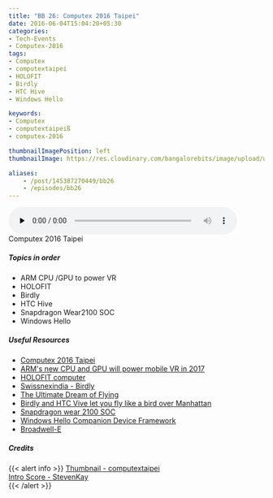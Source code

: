 ```yaml
---
title: "BB 26: Computex 2016 Taipei"
date: 2016-06-04T15:04:20+05:30
categories:
- Tech-Events
- Computex-2016
tags:
- Computex
- computextaipei
- HOLOFIT
- Birdly
- HTC Hive
- Windows Hello

keywords:
- Computex
- computextaipeiß
- computex-2016

thumbnailImagePosition: left
thumbnailImage: https://res.cloudinary.com/bangalorebits/image/upload/w_800,h_800,c_fill,r_50,bo_4px_solid_black/v1517410307/bb-episode-assets/bb26-thumbnail.png

aliases:
    - /post/145387270449/bb26
    - /episodes/bb26
---
```

<audio controls="controls" controls style="width: 450px;" preload="none" id="audio_player"><source  src='http://bangalorebits.s3.amazonaws.com/2016/BB_EP26_2016-23.mp3' type="audio/mp3">  </audio>
<BR>
Computex 2016  Taipei
<!--more-->
##### Topics in order
- ARM CPU /GPU to power VR
- HOLOFIT
- Birdly
- HTC Hive
- Snapdragon Wear2100 SOC
- Windows Hello

##### Useful Resources
*   [Computex 2016 Taipei](https://www.computextaipei.com.tw/#)
*   [ARM's new CPU and GPU will power mobile VR in 2017](http://www.theverge.com/circuitbreaker/2016/5/29/11808042/arm-cortex-a73-mali-g71-computex-2016)
*   [HOLOFIT computer](http://www.holodia.com/buy/)
*   [Swissnexindia - Birdly](http://www.swissnexindia.org/event/birdly-in-india/)
*   [The Ultimate Dream of Flying](http://www.somniacs.co/)
*   [Birdly and HTC Vive let you fly like a bird over Manhattan](http://www.engadget.com/2016/06/01/birdly-htc-vive-flight-simulator/)
*   [Snapdragon wear 2100 SOC](https://www.qualcomm.com/news/snapdragon/2016/02/11/snapdragon-wear-2100-made-next-gen-wearables)
*   [Windows Hello Companion Device Framework](https://msdn.microsoft.com/en-us/windows/uwp/security/companion-device-unlock)
* [Broadwell-E](http://www.anandtech.com/show/10337/the-intel-broadwell-e-review-core-i7-6950x-6900k-6850k-and-6800k-tested-up-to-10-cores)
##### Credits

{{< alert info  >}}
  [Thumbnail - computextaipei](https://www.computextaipei.com.tw/) <BR>
  [Intro Score - StevenKay](https://plus.google.com/+StevenKay_Detachment)<BR>
{{< /alert >}}
